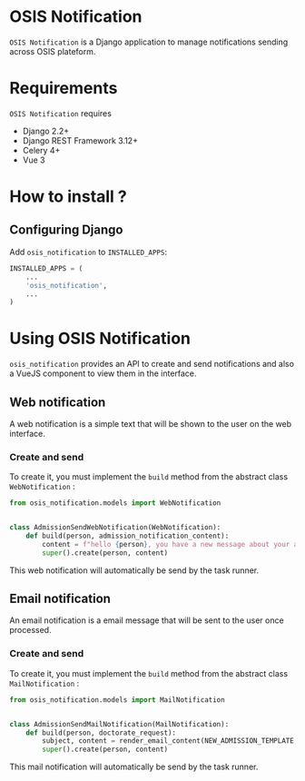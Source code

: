 # OSIS Notification

`OSIS Notification` is a Django application to manage notifications sending across OSIS plateform.


Requirements
===========

`OSIS Notification` requires

- Django 2.2+
- Django REST Framework 3.12+
- Celery 4+
- Vue 3

# How to install ?

## Configuring Django

Add `osis_notification` to `INSTALLED_APPS`:

```python
INSTALLED_APPS = (
    ...
    'osis_notification',
    ...
)
```

# Using OSIS Notification

`osis_notification` provides an API to create and send notifications and also a VueJS component to view them in the interface.

## Web notification

A web notification is a simple text that will be shown to the user on the web interface.

### Create and send

To create it, you must implement the `build` method from the abstract class `WebNotification` :

```python
from osis_notification.models import WebNotification


class AdmissionSendWebNotification(WebNotification):
    def build(person, admission_notification_content):
        content = f"hello {person}, you have a new message about your admission : {admission_notification_content}"
        super().create(person, content)
```

This web notification will automatically be send by the task runner.

## Email notification

An email notification is a email message that will be sent to the user once processed.

### Create and send

To create it, you must implement the `build` method from the abstract class `MailNotification` :

```python
from osis_notification.models import MailNotification


class AdmissionSendMailNotification(MailNotification):
    def build(person, doctorate_request):
        subject, content = render_email_content(NEW_ADMISSION_TEMPLATE, person.language, **tokens)
        super().create(person, content)
```

This mail notification will automatically be send by the task runner.
